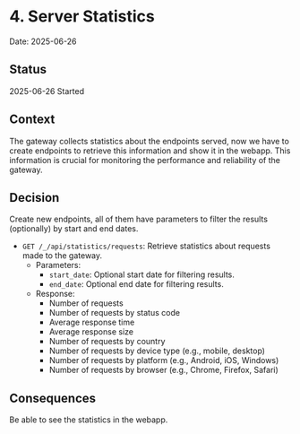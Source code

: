 # 4. Server Statistics

Date: 2025-06-26

## Status

2025-06-26 Started

## Context

The gateway collects statistics about the endpoints served, now we have to create endpoints to retrieve this information and show it in the webapp. This information is crucial for monitoring the performance and reliability of the gateway.

## Decision

Create new endpoints, all of them have parameters to filter the results (optionally) by start and end dates.

- `GET /_/api/statistics/requests`: Retrieve statistics about requests made to the gateway.
  - Parameters:
    - `start_date`: Optional start date for filtering results.
    - `end_date`: Optional end date for filtering results.
  - Response:
    - Number of requests
    - Number of requests by status code
    - Average response time
    - Average response size
    - Number of requests by country
    - Number of requests by device type (e.g., mobile, desktop)
    - Number of requests by platform (e.g., Android, iOS, Windows)
    - Number of requests by browser (e.g., Chrome, Firefox, Safari)

## Consequences

Be able to see the statistics in the webapp.

